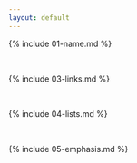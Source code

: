 ```yaml
---
layout: default
---
```


{% include 01-name.md %}

<br>

{% include 03-links.md %}

<br>

{% include 04-lists.md %}

<br>

{% include 05-emphasis.md %}

<object data="{{ site.url }}{{ site.baseurl }}/_pdfs/Algebra_I_Reference_Sheet.pdf" width="1000" height="1000" type="application/pdf"></object>
